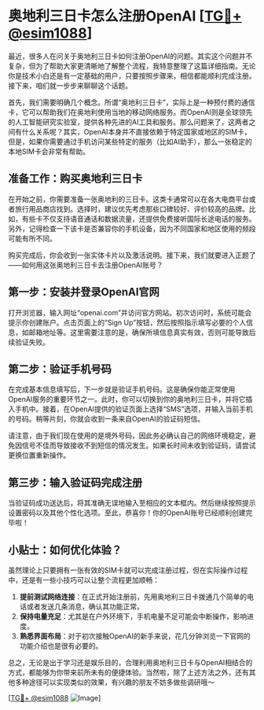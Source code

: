 # 奥地利三日卡怎么注册OpenAI [[TG💪+ @esim1088](https://t.me/s/esim1088)]

最近，很多人在问关于奥地利三日卡如何注册OpenAI的问题。其实这个问题并不复杂，但为了帮助大家更清晰地了解整个流程，我特意整理了这篇详细指南。无论你是技术小白还是有一定基础的用户，只要按照步骤来，相信都能顺利完成注册。接下来，咱们就一步步来聊聊这个话题。

首先，我们需要明确几个概念。所谓“奥地利三日卡”，实际上是一种预付费的通信卡，它可以帮助我们在奥地利使用当地的移动网络服务。而OpenAI则是全球领先的人工智能研究实验室，提供各种先进的AI工具和服务。那么问题来了，这两者之间有什么关系呢？其实，OpenAI本身并不直接依赖于特定国家或地区的SIM卡，但是，如果你需要通过手机访问某些特定的服务（比如AI助手），那么一张稳定的本地SIM卡会非常有帮助。

## 准备工作：购买奥地利三日卡

在开始之前，你需要准备一张奥地利的三日卡。这类卡通常可以在各大电商平台或者旅行用品商店找到。选择时，建议优先考虑那些口碑较好、评价较高的品牌。比如，有些卡不仅支持语音通话和数据流量，还提供免费接听国际长途电话的服务。另外，记得检查一下该卡是否兼容你的手机设备，因为不同国家和地区使用的频段可能有所不同。

购买完成后，你会收到一张实体卡片以及激活说明。接下来，我们就要进入正题了——如何用这张奥地利三日卡去注册OpenAI账号？

## 第一步：安装并登录OpenAI官网

打开浏览器，输入网址“openai.com”并访问官方网站。初次访问时，系统可能会提示你创建账户。点击页面上的“Sign Up”按钮，然后按照指示填写必要的个人信息，如邮箱地址等。这里需要注意的是，确保所填信息真实有效，否则可能导致后续验证失败。

## 第二步：验证手机号码

在完成基本信息填写后，下一步就是验证手机号码。这是确保你能正常使用OpenAI服务的重要环节之一。此时，你可以切换到你的奥地利三日卡，并将它插入手机中。接着，在OpenAI提供的验证页面上选择“SMS”选项，并输入当前手机的号码。稍等片刻，你就会收到一条来自OpenAI的验证码短信。

请注意，由于我们现在使用的是境外号码，因此务必确认自己的网络环境稳定，避免因信号不佳而导致接收不到短信的情况发生。如果长时间未收到验证码，请尝试更换位置重新操作。

## 第三步：输入验证码完成注册

当验证码成功送达后，将其准确无误地输入至相应的文本框内。然后继续按照提示设置密码以及其他个性化选项。至此，恭喜你！你的OpenAI账号已经顺利创建完毕啦！

## 小贴士：如何优化体验？

虽然理论上只要拥有一张有效的SIM卡就可以完成注册过程，但在实际操作过程中，还是有一些小技巧可以让整个流程更加顺畅：

1. **提前测试网络连接**：在正式开始注册前，先用奥地利三日卡拨通几个简单的电话或者发送几条消息，确认其功能正常。
2. **保持电量充足**：尤其是在户外环境下，手机电量不足可能会中断操作，影响进度。
3. **熟悉界面布局**：对于初次接触OpenAI的新手来说，花几分钟浏览一下官网的功能介绍也是很有必要的。

总之，无论是出于学习还是娱乐目的，合理利用奥地利三日卡与OpenAI相结合的方式，都能够为你带来前所未有的便捷体验。当然啦，除了上述方法之外，还有其他多种途径可以实现类似的效果，有兴趣的朋友不妨多做些调研哦～

[[TG💪+ @esim1088](https://t.me/s/esim1088) ![Image](https://i.postimg.cc/4NQfJmqS/Snipaste-2025-05-13-00-14-12.png)]